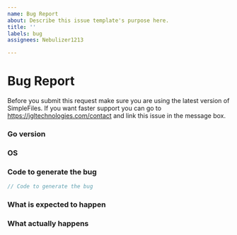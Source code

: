 ```yaml
---
name: Bug Report
about: Describe this issue template's purpose here.
title: ''
labels: bug
assignees: Nebulizer1213

---
```


# Bug Report

Before you submit this request make sure you are using the latest version of SimpleFiles.
If you want faster support you can go to https://jgltechnologies.com/contact and link this issue in the message box.

### Go version



### OS



### Code to generate the bug


```go
// Code to generate the bug
```


### What is expected to happen



### What actually happens
